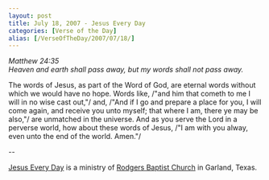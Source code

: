 ```yaml
---
layout: post
title: July 18, 2007 - Jesus Every Day
categories: [Verse of the Day]
alias: [/VerseOfTheDay/2007/07/18/]
---
```


_Matthew 24:35  
Heaven and earth shall pass away, but my words shall not pass
away._

The words of Jesus, as part of the Word of God, are eternal words
without which we would have no hope. Words like, /"and him that
cometh to me I will in no wise cast out,"/ and, /"And if I go and
prepare a place for you, I will come again, and receive you unto
myself; that where I am, there ye may be also,"/ are unmatched in the
universe. And as you serve the Lord in a perverse world, how about
these words of Jesus, /"I am with you alway, even unto the end of the
world. Amen."/

 --

<a href=http://jesuseveryday.net>Jesus Every Day</a> is a ministry of <a href=http://rodgersbaptist.net>Rodgers Baptist Church</a> in Garland, Texas.
